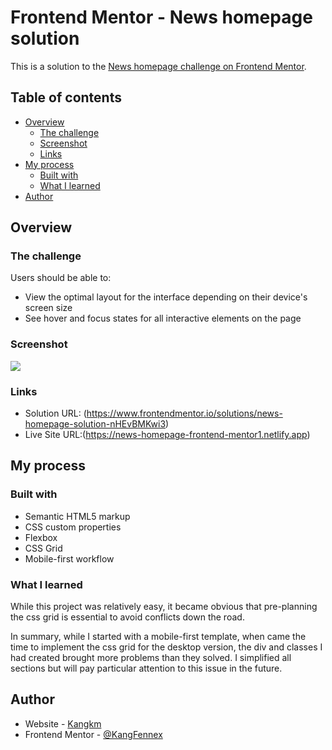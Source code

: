 # Frontend Mentor - News homepage solution

This is a solution to the [News homepage challenge on Frontend Mentor](https://www.frontendmentor.io/challenges/news-homepage-H6SWTa1MFl).

## Table of contents

- [Overview](#overview)
  - [The challenge](#the-challenge)
  - [Screenshot](#screenshot)
  - [Links](#links)
- [My process](#my-process)
  - [Built with](#built-with)
  - [What I learned](#what-i-learned)
- [Author](#author)

## Overview

### The challenge

Users should be able to:

- View the optimal layout for the interface depending on their device's screen size
- See hover and focus states for all interactive elements on the page

### Screenshot

![](./assets/images/screenshot.jpg)

### Links

- Solution URL: (https://www.frontendmentor.io/solutions/news-homepage-solution-nHEvBMKwi3)
- Live Site URL:(https://news-homepage-frontend-mentor1.netlify.app)

## My process

### Built with

- Semantic HTML5 markup
- CSS custom properties
- Flexbox
- CSS Grid
- Mobile-first workflow

### What I learned

While this project was relatively easy, it became obvious that pre-planning the css grid is essential to avoid conflicts down the road.

In summary, while I started with a mobile-first template, when came the time to implement the css grid for the desktop version, the div and classes I had created brought more problems than they solved. I simplified all sections but will pay particular attention to this issue in the future.

## Author

- Website - [Kangkm](https://github.com/KangFennex)
- Frontend Mentor - [@KangFennex](https://www.frontendmentor.io/profile/KangFennex)

